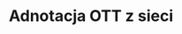 ---
############################# Static ############################
layout: "auto-gen-annotation"

############################# Head ############################
head_title: "Interfejs API adnotacji Net OTT Adnotacja w języku C#"
head_description: "Net API do tworzenia i opisywania popularnych typów adnotacji z OTT, obrazów, rysunków i formatów plików dokumentów."

############################# Header ############################
title: "Adnotacja OTT z sieci"
description: ""
bg_image: "https://cms.admin.containerize.com/templates/aspose/App_Themes/V3/images/bg/header1.png"
bg_overlay: false
button:
    enable: true
    icon: "fas fa-arrow-down"
    label: "Pobierz darmową wersję próbną"
    link: "https://downloads.groupdocs.com/annotation/net"

############################# About ############################
about:
    enable: true
    title: "Informacje o GroupDocs.Annotation dla interfejsu API sieci"
    content: |
        GroupDocs.Annotation for Net API to biblioteka, która umożliwia dodawanie adnotacji do plików PDF, Word i innych dokumentów na komputerach Mac, Windows lub Ubuntu. [GroupDocs.Annotation for Net](/annotation/net) to natywny interfejs API sieci do zarządzania adnotacjami z kompleksową obsługą tworzenia, dodawania, edytowania, usuwania, wyodrębniania i eksportowania adnotacji z obrazów i różnych innych dokumentów. Pełną listę obsługiwanych formatów dokumentów można zobaczyć na tej [stronie](https://docs.groupdocs.com/annotation/net/supported-document-formats/).
        Ta biblioteka pozwala pracować nie tylko z dokumentem OTT, ale także z wieloma innymi typami dokumentów, takimi jak Word, Excel, PowerPoint, e-maile Outlook, Visio, Adobe, OpenDocument, OpenOffice, Photoshop, AutoCad i wiele innych.
        GroupDocs.Annotation for Net API umożliwia tworzenie i dodawanie nowych notatek, edytowanie adnotacji, wyodrębnianie komentarzy, adnotacji i usuwanie ich z dokumentów. Biblioteka obsługuje 13 różnych typów adnotacji, w tym tekst, polilinia, obszar, podkreślenie, punkt, znak wodny, strzałka, elipsa, zamiana tekstu, odległość, pole tekstowe, redakcja zasobów w plikach PDF, HTML, dokumentach Microsoft Word, arkuszach kalkulacyjnych, diagramach, prezentacjach, rysunki, obrazy i wiele innych formatów plików.
        Przykład (patrz poniżej) ilustruje pracę z dokumentem OTT, w tym przykładzie możesz zobaczyć główne kroki pracy z GroupDocs. Adnotacja: skonfiguruj licencję, otwórz dokument, z którym chcesz pracować, utwórz adnotację, dodanie obiektów danych w celu ustawienia właściwości adnotacji zgodnie z własnymi wymaganiami i zapisanie wyniku w odpowiednim miejscu. Możesz również przyjrzeć się bardziej szczegółowo obsługiwanym funkcjom na naszej [stronie] github (https://github.com/groupdocs-annotation/GroupDocs.Annotation-for-.NET) lub w naszej [dokumentacji] produktu (https ://docs.groupdocs.com/annotation/net/getting-started/).

############################# Steps ############################
howTo_Add:
steps_Add:
    enable: true
    title_left: "Kroki, aby dodać adnotacje do OTT w sieci"
    content_left: |
        [GroupDocs.Annotation](/annotation/net/) ułatwia programistom sieciowym dodawanie różnych typów adnotacji do plików OTT w dowolnej aplikacji sieciowej poprzez wykonanie kilku prostych kroków.
        *   Utwórz obiekty odpowiedzi z komentarzem i datą.
        *   Utwórz obiekt AreaAnnotation, ustaw opcje obszaru i dodaj odpowiedzi.
        *   Utwórz obiekt Annotator i dodaj adnotację obszaru.
        *   Zapisz plik wyjściowy.
    title_right: "wymagania systemowe"
    content_right: |
        Interfejsy GroupDocs.Annotation for Net API są obsługiwane na wszystkich głównych platformach i systemach operacyjnych. Przed wykonaniem poniższego kodu upewnij się, że w systemie są zainstalowane następujące wymagania wstępne.
        *   Systemy operacyjne: Microsoft Windows, Linux, MacOS
        *   Środowiska programistyczne: Visual Studio, Xamarin, MonoDevelop
        *   Frameworki: .NET Framework, .NET Standard, .NET Core, Mono
        *   Pobierz najnowszą wersję GroupDocs.Annotation dla platformy .NET z [NuGet](https://www.nuget.org/packages/groupdocs.annotation)

############################# Preview ############################
preview_Add:
    enable: true
    title: Podgląd adnotacji i przykładowy kod
    content: |
        ![Annotation preview image](https://docs.groupdocs.com/annotation/java/images/add-text-field-annotation.png)
    code: |
        ```cs
        //Add text field annotation to the document from local disk
        using (Annotator annotator = new Annotator("input.bmp"))
        {
            TextFieldAnnotation textField = new TextFieldAnnotation
            {
                BackgroundColor = 65535,
                Box = new Rectangle(100, 100, 100, 100),
                CreatedOn = DateTime.Now,
                Text = "Some text",
                FontColor = 65535,
                FontSize = 12,
                Message = "This is text field annotation",
                Opacity = 0.7,
                PageNumber = 0,
                PenStyle = PenStyle.Dot,
                PenWidth = 3,
                FontFamily = "Arial",
                TextHorizontalAlignment = HorizontalAlignment.Center,
                Replies = new List
                {
                    new Reply
                    {
                        Comment = "First comment",
                        RepliedOn = DateTime.Now
                    },
                    new Reply
                    {
                        Comment = "Second comment",
                        RepliedOn = DateTime.Now
                    }
                }
            };
            annotator.Add(textField);
            annotator.Save("result.bmp");
        }
        ```

############################# Steps ############################
howTo_Remove:
steps_Remove:
    enable: true
    title_left: "Kroki, aby usunąć adnotacje z OTT w sieci"
    content_left: |
        [GroupDocs.Annotation](/annotation/net/) ułatwia programistom sieci usuwanie szczegółów adnotacji z plików OTT w dowolnej aplikacji sieciowej, wykonując kilka prostych kroków.
        *   Utwórz obiekty odpowiedzi z komentarzem i datą.
        *   Utwórz instancję obiektu SaveOptions i ustaw AnnotationTypes = AnnotationType.None.
        *   Wywołaj metodę zapisu z wynikową ścieżką lub strumieniem dokumentu i obiektem SaveOptions.

############################# Preview ############################
preview_Remove:
    enable: true
    code: |
        ```cs
        // 1- How to remove annotation from document using annotation index
        
        using (Annotator annotator = new Annotator("result.bmp"))
        {
            annotator.Remove(0);
            annotator.Save("removed.bmp");
        }
        
        // 2- How to remove annotation from document using annotation object
        
        using (Annotator annotator = new Annotator("result.bmp"))
        {
            var tmp = annotator.Get();
            annotator.Remove(tmp[0]);
            annotator.Save("removed.bmp");
        }
        
        // 3- How to remove some annotations from document using list of ID’s
        
        using (Annotator annotator = new Annotator("result.bmp"))
        {
            var idList = new List{1, 2, 3};
            annotator.Remove(idList);
            annotator.Save("removed.bmp");
        }
        
        // 4- How to remove some annotations from document using list of annotations
        
        using (Annotator annotator = new Annotator("result.bmp"))
        {
            var tmp = annotator.Get();
            annotator.Remove(tmp);
            annotator.Save("removed.bmp");
        }
        ```

############################# Steps ############################
howTo_Edit:
steps_Edit:
    enable: true
    title_left: "Kroki, aby edytować adnotacje z OTT w sieci"
    content_left: |
        [GroupDocs.Annotation](/annotation/net/) ułatwia programistom sieci aktualizowanie różnych właściwości adnotacji z plików OTT w dowolnej aplikacji sieciowej poprzez wykonanie kilku prostych kroków.
        *   Utwórz instancję obiektu Annotator z wejściową ścieżką dokumentu lub strumieniem z instancją LoadOptions z ImportAnnotations = true.
        *   Utwórz implementację AnnotationBase i ustaw Id istniejącej adnotacji (jeśli adnotacja z tym Id nie zostanie znaleziona, nic nie zostanie zmienione) lub lista ścieżek adnotacji (wszystkie istniejące adnotacje zostaną usunięte).
        *   Wywołaj metodę aktualizacji obiektu Annotator z przekazanymi adnotacjami.
        *   Wywołaj metodę zapisu z wynikową ścieżką lub strumieniem dokumentu i obiektem SaveOptions.

############################# Preview ############################
preview_Edit:
    enable: true
    code: |
        ```cs
        // open annotated document
        using (Annotator annotator = new Annotator("result.bmp"))
        {
            //assuming we are going to change some properties of existing annotation
                AreaAnnotation updated = new AreaAnnotation
                    {
                            // It's important to set existed annotation Id
                            Id = 1,
                            BackgroundColor = 255,
                            Box = new Rectangle(0, 0, 50, 200),
                            CreatedOn = DateTime.Now,
                            Message = "This is updated annotation",
                            Replies = new List
                            {
                                new Reply
                                {
                                    Comment = "Updated first comment",
                                    RepliedOn = DateTime.Now
                                },
                                new Reply
                                {
                                    Comment = "Updated second comment",
                                    RepliedOn = DateTime.Now
                                }
                            }
                        };
                // update annotation
                annotator.Update(updated);
                annotator.Save("result.bmp");
        }
        ```

############################# Steps ############################
howTo_Extract:
steps_Extract:
    enable: true
    title_left: "Kroki, aby wyodrębnić adnotacje z OTT w sieci"
    content_left: |
        [GroupDocs.Annotation](/annotation/net/) ułatwia programistom sieci dodawanie adnotacji do dokumentów i wyodrębnianie informacji z adnotacji z plików {{FORMAT PLIKU}} w dowolnej aplikacji sieciowej, wykonując kilka prostych kroków.
        *   Utwórz obiekty odpowiedzi z komentarzem i datą.
        *   Utwórz instancję obiektu LoadOptions i wywołaj SetImportAnnotations z prawdziwym argumentem.
        *   Zdefiniuj zmienną typu Lista.
        *   Wywołaj metodę get i zwróć wynik do zmiennej powyżej.

############################# Preview ############################
preview_Extract:
    enable: true
    code: |
        ```cs
        // for using this example input file ("annotated.bmp") must be with annotations
        using (Annotator annotator = new Annotator("annotated.bmp"))
        {
            List annotations = annotator.Get();
            XmlSerializer formatter = new XmlSerializer(typeof(List));
            using (FileStream fs = new FileStream("annotations.xml", FileMode.Create))
            {
                fs.SetLength(0);
                formatter.Serialize(fs, annotations);
            }
        }
        ```

############################# Demos ############################
demos:
    enable: true
    title: "Demo na żywo, aby dodawać, usuwać, edytować, wyodrębniać adnotacje do dokumentów i obrazów"
    content: |
        Dodawaj, usuwaj, edytuj i wyodrębniaj adnotacje do pliku OTT już teraz, odwiedzając witrynę [GroupDocs.Annotation Live Demos](https://products.groupdocs.app/annotation/family). Demo na żywo ma następujące zalety

############################# About Formats ############################
about_formats:
    enable: true
    format:
        # format loop
        - icon: "far fa-file-ott"
          title: "Informacje o formacie pliku OTT"
          content: |
            Pliki z rozszerzeniem OTT reprezentują szablony dokumentów generowane przez aplikacje zgodnie ze standardowym formatem OpenDocument firmy OASIS. Są one tworzone za pomocą aplikacji edytora tekstu, takich jak bezpłatny OpenOffice Writer, i mogą zawierać ustawienia, których można użyć do generowania nowych dokumentów z tych plików szablonów. Te ustawienia obejmują marginesy strony, obramowania, nagłówki, stopki i inne ustawienia strony. Takie szablony są używane w oficjalnych dokumentach, takich jak firmowy papier firmowy i standardowe formularze.

          link: "https://docs.fileformat.com/image/ott/"

############################# More Formats ############################
more_formats:
    enable: true
    title: "Praca z innymi popularnymi formatami dokumentów"
    content: |
        Zaktualizuj właściwości adnotacji z niektórych popularnych formatów plików, jak opisano poniżej.
    format:
        # format loop
        - name: "Annotate PDF document"
          link: "https://products.groupdocs.com/annotation/net/pdf/"
          description: "Adobe Portable Document Format"

        # format loop
        - name: "Annotate DOC document"
          link: "https://products.groupdocs.com/annotation/net/doc/"
          description: "Microsoft Word Document"

        # format loop
        - name: "Annotate DOCM document"
          link: "https://products.groupdocs.com/annotation/net/docm/"
          description: "Microsoft Word Macro-Enabled Document"

        # format loop
        - name: "Annotate DOCX document"
          link: "https://products.groupdocs.com/annotation/net/docx/"
          description: "Microsoft Word Open XML Document"

        # format loop
        - name: "Annotate DOT document"
          link: "https://products.groupdocs.com/annotation/net/dot/"
          description: "Microsoft Word Document Template"

        # format loop
        - name: "Annotate DOTX document"
          link: "https://products.groupdocs.com/annotation/net/dotx/"
          description: "Word Open XML Document Template"

        # format loop
        - name: "Annotate RTF document"
          link: "https://products.groupdocs.com/annotation/net/rtf/"
          description: "Rich Text Document"

        # format loop
        - name: "Annotate ODT document"
          link: "https://products.groupdocs.com/annotation/net/odt/"
          description: "Open Document Text"

        # format loop
        - name: "Annotate XLS document"
          link: "https://products.groupdocs.com/annotation/net/xls/"
          description: "Microsoft Excel Binary File Format"

        # format loop
        - name: "Annotate XLSX document"
          link: "https://products.groupdocs.com/annotation/net/xlsx/"
          description: "Microsoft Excel Open XML Spreadsheet"

        # format loop
        - name: "Annotate XLSM document"
          link: "https://products.groupdocs.com/annotation/net/xlsm/"
          description: "Microsoft Excel Macro-Enabled Spreadsheet"

        # format loop
        - name: "Annotate XLSB document"
          link: "https://products.groupdocs.com/annotation/net/xlsb/"
          description: "Microsoft Excel Binary Worksheet"

        # format loop
        - name: "Annotate ODS document"
          link: "https://products.groupdocs.com/annotation/net/ods/"
          description: "Open Document Spreadsheet"

        # format loop
        - name: "Annotate PPT document"
          link: "https://products.groupdocs.com/annotation/net/ppt/"
          description: "PowerPoint Presentation"

        # format loop
        - name: "Annotate PPTX document"
          link: "https://products.groupdocs.com/annotation/net/pptx/"
          description: "PowerPoint Open XML Presentation"

        # format loop
        - name: "Annotate PPSX document"
          link: "https://products.groupdocs.com/annotation/net/ppsx/"
          description: "PowerPoint Open XML Slide Show"

        # format loop
        - name: "Annotate POTM document"
          link: "https://products.groupdocs.com/annotation/net/potm/"
          description: "Microsoft PowerPoint Template"

        # format loop
        - name: "Annotate PPTM document"
          link: "https://products.groupdocs.com/annotation/net/pptm/"
          description: "Microsoft PowerPoint Presentation"

        # format loop
        - name: "Annotate PPS document"
          link: "https://products.groupdocs.com/annotation/net/pps/"
          description: "Microsoft PowerPoint 97-2003 Slide Show"

        # format loop
        - name: "Annotate ODP document"
          link: "https://products.groupdocs.com/annotation/net/odp/"
          description: "OpenDocument Presentation"

        # format loop
        - name: "Annotate HTML document"
          link: "https://products.groupdocs.com/annotation/net/html/"
          description: "HyperText Markup Language"

        # format loop
        - name: "Annotate TIFF document"
          link: "https://products.groupdocs.com/annotation/net/tiff/"
          description: "Tagged Image File Format"

        # format loop
        - name: "Annotate JPEG document"
          link: "https://products.groupdocs.com/annotation/net/jpeg/"
          description: "JPEG Image"

        # format loop
        - name: "Annotate PNG document"
          link: "https://products.groupdocs.com/annotation/net/png/"
          description: "Portable Network Graphic"

        # format loop
        - name: "Annotate EML document"
          link: "https://products.groupdocs.com/annotation/net/eml/"
          description: "E-mail Message"

        # format loop
        - name: "Annotate MSG document"
          link: "https://products.groupdocs.com/annotation/net/msg/"
          description: "Microsoft Outlook E-mail Message"

        # format loop
        - name: "Annotate VSD document"
          link: "https://products.groupdocs.com/annotation/net/vsd/"
          description: "Microsoft Visio 2003-2010 Drawing"

        # format loop
        - name: "Annotate VSDX document"
          link: "https://products.groupdocs.com/annotation/net/vsdx/"
          description: "Microsoft Visio Drawing"

        # format loop
        - name: "Annotate VSS document"
          link: "https://products.groupdocs.com/annotation/net/vss/"
          description: "Microsoft Visio 2003-2010 Stencil"

        # format loop
        - name: "Annotate VST document"
          link: "https://products.groupdocs.com/annotation/net/vst/"
          description: "Microsoft Visio 2013 Stencil"

        # format loop
        - name: "Annotate DWG document"
          link: "https://products.groupdocs.com/annotation/net/dwg/"
          description: "Autodesk Design Data Formats"

        # format loop
        - name: "Annotate DXF document"
          link: "https://products.groupdocs.com/annotation/net/dxf/"
          description: "AutoCAD Drawing Interchange"

        # format loop
        - name: "Annotate DCM document"
          link: "https://products.groupdocs.com/annotation/net/dcm/"
          description: "Digital Imaging and Communications in Medicine"

        # format loop
        - name: "Annotate WMF document"
          link: "https://products.groupdocs.com/annotation/net/wmf/"
          description: "Windows Metafile"

        # format loop
        - name: "Annotate EMF document"
          link: "https://products.groupdocs.com/annotation/net/emf/"
          description: "Enhanced Metafile Format"


############################# Back to top ###############################
back_to_top:
    enable: true
---